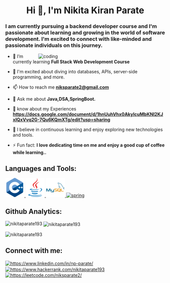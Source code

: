 <h1 align="center">Hi 👋, I'm Nikita Kiran Parate</h1>
<h3 align="left">I am currently pursuing a backend developer course and I'm passionate about learning and growing in the world of software development. I'm excited to connect with like-minded and passionate individuals on this journey.</h3>

<img align="right" alt="coding" width="400" src="https://camo.githubusercontent.com/374987f773148e46b1851b9e3bc4bf71b182562dd002620ef3e4263cb3997130/68747470733a2f2f6d69726f2e6d656469756d2e636f6d2f6d61782f3837352f312a7164415731546a434e353768316c6275757a766368672e676966">

- 🔭 I’m currently learning **Full Stack Web Development Course**
- 🌱 I'm excited about diving into databases, APIs, server-side programming, and more.

- 📫 How to reach me **niksparate2@gmail.com**
- 💬 Ask me about **Java,DSA,SpringBoot.**
- 📝 know about my Experiences **https://docs.google.com/document/d/1hnUuhVhx0AkylcuMbKNI2KJxIQxVvq2G-7Qu6KQmXTg/edit?usp=sharing**
- 📝 I believe in continuous learning and enjoy exploring new technologies and tools.

- ⚡ Fun fact: **I love dedicating time on me and enjoy a good cup of coffee while learning..**

<h2 align="left">Languages and Tools:</h2>
<p align="left"> <a href="https://www.w3schools.com/cpp/" target="_blank" rel="noreferrer"> <img src="https://raw.githubusercontent.com/devicons/devicon/master/icons/cplusplus/cplusplus-original.svg" alt="cplusplusr" width="60" height="60"/> </a> <a href="https://www.java.com" target="_blank" rel="noreferrer"> <img src="https://raw.githubusercontent.com/devicons/devicon/master/icons/java/java-original.svg" alt="java" width="60" height="60"/> </a>  <a href="https://www.mysql.com/" target="_blank" rel="noreferrer"> <img src="https://raw.githubusercontent.com/devicons/devicon/master/icons/mysql/mysql-original-wordmark.svg" alt="mysql" width="60" height="60"/> </a> <a href="https://spring.io/" target="_blank" rel="noreferrer"> <img src="https://www.vectorlogo.zone/logos/springio/springio-icon.svg" alt="spring" width="60" height="60"/> </a> </p>

<h2 align="left">Github Analytics:</h2>
<p align="left">
</p>

<p><img align="left" src="https://github-readme-stats.vercel.app/api/top-langs?username=nikitaparate193&show_icons=true&locale=en&layout=compact" alt="nikitaparate193" /></p>

<p>&nbsp;<img align="center" src="https://github-readme-stats.vercel.app/api?username=nikitaparate193&show_icons=true&locale=en" alt="nikitaparate193" /></p>

<p><img align="center" src="https://github-readme-streak-stats.herokuapp.com/?user=nikitaparate193&" alt="nikitaparate193" /></p>

<h2 align="left">Connect with me:</h2>
<p align="left">
<a href="https://linkedin.com/in/https://www.linkedin.com/in/np-parate/" target="blank"><img align="center" src="https://raw.githubusercontent.com/rahuldkjain/github-profile-readme-generator/master/src/images/icons/Social/linked-in-alt.svg" alt="https://www.linkedin.com/in/np-parate/" height="35" width="40" /></a>
<a href="https://www.hackerrank.com/https://www.hackerrank.com/nikitaparate193" target="blank"><img align="center" src="https://raw.githubusercontent.com/rahuldkjain/github-profile-readme-generator/master/src/images/icons/Social/hackerrank.svg" alt="https://www.hackerrank.com/nikitaparate193" height="35" width="40" /></a>
<a href="https://www.leetcode.com/https://leetcode.com/niksparate2/" target="blank"><img align="center" src="https://raw.githubusercontent.com/rahuldkjain/github-profile-readme-generator/master/src/images/icons/Social/leet-code.svg" alt="https://leetcode.com/niksparate2/" height="35" width="40" /></a>
</p>



